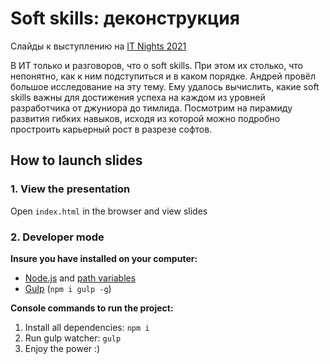 # Soft skills: деконструкция

Слайды к выступлению на [IT Nights 2021](https://www.it-nights.ru/#rec359818931#!/tproduct/359819143-1634195724026)

В ИТ только и разговоров, что о soft skills. При этом их столько, что непонятно, как к ним подступиться и в каком порядке. Андрей провёл большое исследование на эту тему. Ему удалось вычислить, какие soft skills важны для достижения успеха на каждом из уровней разработчика от джуниора до тимлида. Посмотрим на пирамиду развития гибких навыков, исходя из которой можно подробно простроить карьерный рост в разрезе софтов.

## How to launch slides
### 1. View the presentation
Open `index.html` in the browser and view slides

### 2. Developer mode

__Insure you have installed on your computer:__

* [Node.js](https://nodejs.org/en/download/) and [path variables](http://stackoverflow.com/questions/8278143/node-js-how-to-run-node-command-from-any-path)
* [Gulp](http://gulpjs.com/) (`npm i gulp -g`)

__Console commands to run the project:__

1. Install all dependenсies: `npm i`
2. Run gulp watcher: `gulp`
3. Enjoy the power :)
